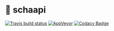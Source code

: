 # 🐑 schaapi
[![Travis build status](https://img.shields.io/travis/cafejojo/schaapi/master.svg)](https://travis-ci.org/cafejojo/schaapi)
[![AppVeyor](https://img.shields.io/appveyor/ci/CafeJojo/schaapi/master.svg)](https://ci.appveyor.com/project/CafeJojo/schaapi/branch/master)
[![Codacy Badge](https://img.shields.io/codacy/grade/f788539e0acb4f0eabd95ad38e099c42.svg)](https://www.codacy.com/app/casperboone/schaapi)

